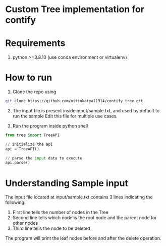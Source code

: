# Custom Tree implementation for contify

# Requirements
1. python >=3.8.10 (use conda environment or virtualenv)

# How to run

1. Clone the repo using
```bash
git clone https://github.com/nitinkatyal1314/contify_tree.git
```

2. The input file is present inside input/sample.txt, and used by default to run the sample Edit this file for multiple use cases.

3. Run the program inside python shell
```python
from tree import TreeAPI

// initialize the api
api = TreeAPI()

// parse the input data to execute
api.parse()
```

# Understanding Sample input
The input file located at input/sample.txt contains 3 lines indicating the following:
1. First line tells the number of nodes in the Tree
2. Second line tells which node is the root node and the parent node for other nodes
2. Third line tells the node to be deleted

The program will print the leaf nodes before and after the delete operation.
